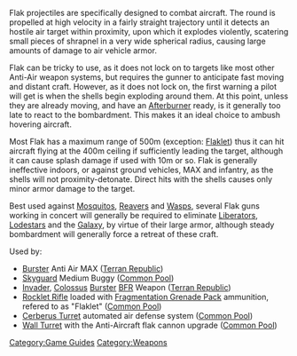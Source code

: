 Flak projectiles are specifically designed to combat aircraft. The round
is propelled at high velocity in a fairly straight trajectory until it
detects an hostile air target within proximity, upon which it explodes
violently, scatering small pieces of shrapnel in a very wide spherical
radius, causing large amounts of damage to air vehicle armor.

Flak can be tricky to use, as it does not lock on to targets like most
other Anti-Air weapon systems, but requires the gunner to anticipate
fast moving and distant craft. However, as it does not lock on, the
first warning a pilot will get is when the shells begin exploding around
them. At this point, unless they are already moving, and have an
[Afterburner](Afterburner.md) ready, is it generally too late to
react to the bombardment. This makes it an ideal choice to ambush
hovering aircraft.

Most Flak has a maximum range of 500m (exception:
[Flaklet](Rocklet_Rifle.md)) thus it can hit aircraft flying at
the 400m ceiling if sufficiently leading the target, although it can
cause splash damage if used with 10m or so. Flak is generally
ineffective indoors, or against ground vehicles, MAX and infantry, as
the shells will not proximity-detonate. Direct hits with the shells
causes only minor armor damage to the target.

Best used against [Mosquitos](Mosquito.md),
[Reavers](Reaver.md) and [Wasps](Wasp.md), several Flak
guns working in concert will generally be required to eliminate
[Liberators](Liberator.md), [Lodestars](Lodestar.md) and
the [Galaxy](vehicles/Galaxy.md), by virtue of their large armor,
although steady bombardment will generally force a retreat of these
craft.

Used by:

- [Burster](Burster.md) Anti Air MAX ([Terran
  Republic](Terran_Republic.md))
- [Skyguard](Skyguard.md) Medium Buggy ([Common
  Pool](Common_Pool.md))
- [Invader](Invader.md), [Colossus](Colossus.md)
  [Burster](</Burster_(BFR)>) [BFR](BattleFrame_Robotics.md) Weapon
  ([Terran Republic](Terran_Republic.md))
- [Rocklet Rifle](Rocklet_Rifle.md) loaded with [Fragmentation
  Grenade Pack](Fragmentation_Grenade_Pack.md) ammunition,
  refered to as "Flaklet" ([Common Pool](Common_Pool.md))
- [Cerberus Turret](Cerberus_Turret.md) automated air defense
  system ([Common Pool](Common_Pool.md))
- [Wall Turret](Phalanx.md) with the Anti-Aircraft flak
  cannon upgrade ([Common Pool](Common_Pool.md))

[Category:Game Guides](Category:Game_Guides.md)
[Category:Weapons](Category:Weapons.md)
